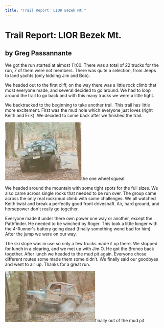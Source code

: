 ```yaml
---
title: "Trail Report: LIOR Bezek Mt."
---
```

# Trail Report: LIOR Bezek Mt.

## by Greg Passannante

We got the run started at almost 11:00. There was a total of 22 trucks for the run, 7 of them were not members. There was quite a selection, from Jeeps to land yachts (only kidding Jim and Bob). 

We headed out to the first cliff, on the way there was a little rock climb that most everyone made, and several decided to go around. We had to loop around the trail to go back and with this many trucks we were a little tight. 

We backtracked to the beginning to take another trail. This trail has little more excitement. First was the mud hole which everyone just loves (right Keith and Erik). We decided to come back after we finished the trail. 

![](../../../img/terry/trail/bezek1.jpg)the one wheel squeal 

We headed around the mountain with some tight spots for the full sizes. We also came across single rocks that needed to be run over. The group came across the only real rock/mud climb with some challenges. We all watched Keith twist and break a perfectly good front driveshaft. Air, hard ground, and horsepower don't really go together. 

Everyone made it under there own power one way or another, except the Pathfinder. He needed to be winched by Roger. This took a little longer with the 4-Runner's battery going dead (finally something wend bad for him). After the jump we were on our way. 

The ski slope was in use so only a few trucks made it up there. We stopped for lunch in a clearing, and we met up with Jim O. He got the Bronco back together. After lunch we headed to the mud pit again. Everyone chose different routes some made them some didn't. We finally said our goodbyes and went to air up. Thanks for a great run. 

![](../../../img/terry/trail/bezek2.jpg)finally out of the mud pit